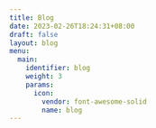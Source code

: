 ```yaml
---
title: Blog
date: 2023-02-26T18:24:31+08:00
draft: false
layout: blog
menu:
  main:
    identifier: blog
    weight: 3
    params:
      icon: 
        vendor: font-awesome-solid
        name: blog
---
```

